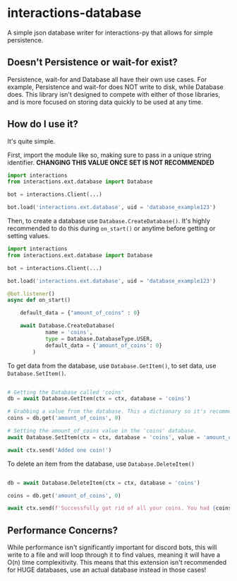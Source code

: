 # interactions-database
A simple json database writer for interactions-py that allows for simple persistence.

## Doesn't Persistence or wait-for exist?
Persistence, wait-for and Database all have their own use cases. For example, Persistence and wait-for does NOT write to disk, while Database does. This library isn't designed to compete with either of those libraries, and is more focused on storing data quickly to be used at any time.

## How do I use it?
It's quite simple.

First, import the module like so, making sure to pass in a unique string identifier. **CHANGING THIS VALUE ONCE SET IS NOT RECOMMENDED**

```py
import interactions
from interactions.ext.database import Database

bot = interactions.Client(...)

bot.load('interactions.ext.database', uid = 'database_example123')
```

Then, to create a database use ``Database.CreateDatabase()``. It's highly recommended to do this during ``on_start()`` or anytime before getting or setting values.
```py
import interactions
from interactions.ext.database import Database

bot = interactions.Client(...)

bot.load('interactions.ext.database', uid = 'database_example123')

@bot.listener()
async def on_start()

    default_data = {"amount_of_coins" : 0}

    await Database.CreateDatabase(
            name = 'coins',
            type = Database.DatabaseType.USER,
            default_data = {'amount_of_coins': 0}
        )
```

To get data from the database, use ``Database.GetItem()``, to set data, use ``Database.SetItem()``.

```py

# Getting the Database called 'coins'
db = await Database.GetItem(ctx = ctx, database = 'coins')

# Grabbing a value from the database. This a dictionary so it's recommended to use the get() function.
coins = db.get('amount_of_coins', 0)

# Setting the amount_of_coins value in the 'coins' database.
await Database.SetItem(ctx = ctx, database = 'coins', value = 'amount_of_coins', data = coins + 1)

await ctx.send('Added one coin!')
```

To delete an item from the database, use ``Database.DeleteItem()``

```py

db = await Database.DeleteItem(ctx = ctx, database = 'coins')

coins = db.get('amount_of_coins', 0)

await ctx.send(f'Successfully got rid of all your coins. You had {coins} amount of coins!`)

```

## Performance Concerns?
While performance isn't significantly important for discord bots, this will write to a file and will loop through it to find values, meaning it will have a O(n) time complexitivity. This means that this extension isn't recommended for HUGE databases, use an actual database instead in those cases!